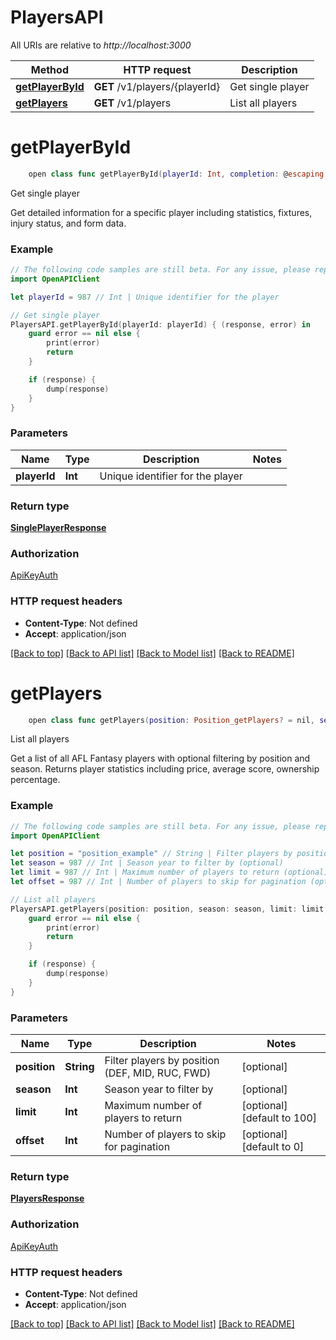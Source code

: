 # PlayersAPI

All URIs are relative to *http://localhost:3000*

Method | HTTP request | Description
------------- | ------------- | -------------
[**getPlayerById**](PlayersAPI.md#getplayerbyid) | **GET** /v1/players/{playerId} | Get single player
[**getPlayers**](PlayersAPI.md#getplayers) | **GET** /v1/players | List all players


# **getPlayerById**
```swift
    open class func getPlayerById(playerId: Int, completion: @escaping (_ data: SinglePlayerResponse?, _ error: Error?) -> Void)
```

Get single player

Get detailed information for a specific player including statistics, fixtures, injury status, and form data. 

### Example
```swift
// The following code samples are still beta. For any issue, please report via http://github.com/OpenAPITools/openapi-generator/issues/new
import OpenAPIClient

let playerId = 987 // Int | Unique identifier for the player

// Get single player
PlayersAPI.getPlayerById(playerId: playerId) { (response, error) in
    guard error == nil else {
        print(error)
        return
    }

    if (response) {
        dump(response)
    }
}
```

### Parameters

Name | Type | Description  | Notes
------------- | ------------- | ------------- | -------------
 **playerId** | **Int** | Unique identifier for the player | 

### Return type

[**SinglePlayerResponse**](SinglePlayerResponse.md)

### Authorization

[ApiKeyAuth](../README.md#ApiKeyAuth)

### HTTP request headers

 - **Content-Type**: Not defined
 - **Accept**: application/json

[[Back to top]](#) [[Back to API list]](../README.md#documentation-for-api-endpoints) [[Back to Model list]](../README.md#documentation-for-models) [[Back to README]](../README.md)

# **getPlayers**
```swift
    open class func getPlayers(position: Position_getPlayers? = nil, season: Int? = nil, limit: Int? = nil, offset: Int? = nil, completion: @escaping (_ data: PlayersResponse?, _ error: Error?) -> Void)
```

List all players

Get a list of all AFL Fantasy players with optional filtering by position and season. Returns player statistics including price, average score, ownership percentage. 

### Example
```swift
// The following code samples are still beta. For any issue, please report via http://github.com/OpenAPITools/openapi-generator/issues/new
import OpenAPIClient

let position = "position_example" // String | Filter players by position (DEF, MID, RUC, FWD) (optional)
let season = 987 // Int | Season year to filter by (optional)
let limit = 987 // Int | Maximum number of players to return (optional) (default to 100)
let offset = 987 // Int | Number of players to skip for pagination (optional) (default to 0)

// List all players
PlayersAPI.getPlayers(position: position, season: season, limit: limit, offset: offset) { (response, error) in
    guard error == nil else {
        print(error)
        return
    }

    if (response) {
        dump(response)
    }
}
```

### Parameters

Name | Type | Description  | Notes
------------- | ------------- | ------------- | -------------
 **position** | **String** | Filter players by position (DEF, MID, RUC, FWD) | [optional] 
 **season** | **Int** | Season year to filter by | [optional] 
 **limit** | **Int** | Maximum number of players to return | [optional] [default to 100]
 **offset** | **Int** | Number of players to skip for pagination | [optional] [default to 0]

### Return type

[**PlayersResponse**](PlayersResponse.md)

### Authorization

[ApiKeyAuth](../README.md#ApiKeyAuth)

### HTTP request headers

 - **Content-Type**: Not defined
 - **Accept**: application/json

[[Back to top]](#) [[Back to API list]](../README.md#documentation-for-api-endpoints) [[Back to Model list]](../README.md#documentation-for-models) [[Back to README]](../README.md)

